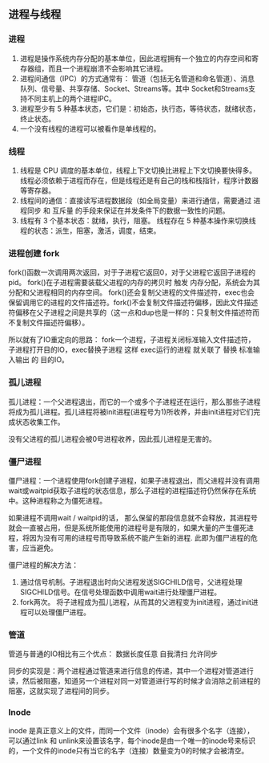 ## 进程与线程

### 进程
1. 进程是操作系统内存分配的基本单位，因此进程拥有一个独立的内存空间和寄存器组，而且一个进程崩溃不会影响其它进程。
2. 进程间通信（IPC）的方式通常有： 管道（包括无名管道和命名管道）、消息队列、信号量、共享存储、Socket、Streams等。其中 Socket和Streams支持不同主机上的两个进程IPC。
3. 进程至少有 5 种基本状态，它们是：初始态，执行态，等待状态，就绪状态，终止状态。
4. 一个没有线程的进程可以被看作是单线程的。


### 线程
1. 线程是 CPU 调度的基本单位，线程上下文切换比进程上下文切换要快得多。线程必须依赖于进程而存在，但是线程还是有自己的栈和栈指针，程序计数器等寄存器。
2. 线程间的通信：直接读写进程数据段（如全局变量）来进行通信，需要通过 进程同步 和 互斥量 的手段来保证在并发条件下的数据一致性的问题。
3. 线程有 3 个基本状态：就绪，执行，阻塞。 线程存在 5 种基本操作来切换线程的状态：派生，阻塞，激活，调度，结束。



### 进程创建 fork

fork()函数一次调用两次返回，对于子进程它返回0，对于父进程它返回子进程的pid。
fork()在子进程需要装载父进程的内存的拷贝时 触发 内存分配，系统会为其分配和父进程相同的内存空间。
fork()还会复制父进程的文件描述符，exec也会保留调用它的进程的文件描述符。fork()不会复制文件描述符偏移，因此文件描述符偏移在父子进程之间是共享的（这一点和dup也是一样的：只复制文件描述符而不复制文件描述符偏移）。

所以就有了IO重定向的思路： fork一个进程，子进程关闭标准输入文件描述符，子进程打开目的IO，exec替换子进程 这样 exec运行的进程 就关联了 替换 标准输入输出 的 目的IO。


### 孤儿进程
孤儿进程：一个父进程退出，而它的一个或多个子进程还在运行，那么那些子进程将成为孤儿进程。孤儿进程将被init进程(进程号为1)所收养，并由init进程对它们完成状态收集工作。

没有父进程的孤儿进程会被0号进程收养，因此孤儿进程是无害的。

### 僵尸进程
僵尸进程：一个进程使用fork创建子进程，如果子进程退出，而父进程并没有调用wait或waitpid获取子进程的状态信息，那么子进程的进程描述符仍然保存在系统中。这种进程称之为僵死进程。

如果进程不调用wait / waitpid的话， 那么保留的那段信息就不会释放，其进程号就会一直被占用，但是系统所能使用的进程号是有限的，如果大量的产生僵死进程，将因为没有可用的进程号而导致系统不能产生新的进程. 此即为僵尸进程的危害，应当避免。

僵尸进程的解决方法：
  1. 通过信号机制。子进程退出时向父进程发送SIGCHILD信号，父进程处理SIGCHILD信号。在信号处理函数中调用wait进行处理僵尸进程。
  2. fork两次。 将子进程成为孤儿进程，从而其的父进程变为init进程，通过init进程可以处理僵尸进程。

### 管道
管道与普通的IO相比有三个优点： 数据长度任意 自我清扫 允许同步

同步的实现是：两个进程通过管道来进行信息的传递，其中一个进程对管道进行读，然后被阻塞，知道另一个进程对同一对管道进行写的时候才会消除之前进程的阻塞，这就实现了进程间的同步。

### Inode
inode 是真正意义上的文件，而同一个文件（inode）会有很多个名字（连接），可以通过link 和 unlink来设置该名字，每个inode是由一个唯一的inode号来标识的，一个文件的inode只有当它的名字（连接）数量变为0的时候才会被清空。






